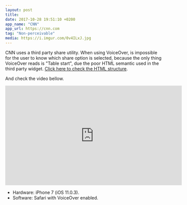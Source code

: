 ```yaml
---
layout: post
title:
date: 2017-10-28 19:51:10 +0200
app_name: "CNN"
app_url: https://cnn.com
tag: "Non-perceivable"
media: https://i.imgur.com/0v4ILxJ.jpg
---
```


CNN uses a third party share utility. When using VoiceOver, is impossible for the user to know which share option is selected, because the only thing VoiceOver reads is "Table start", due the poor HTML semantic used in the third party widget. [Click here to check the HTML structure](https://gist.github.com/AgtLucas/a3295896ea6604886ab7e4807f3c95e3).

And check the video bellow.

<div class="post-video">
  <iframe width="560" height="315" src="https://www.youtube.com/embed/4L_quDQ_C04" frameborder="0" gesture="media" allowfullscreen></iframe>
</div>

* Hardware: iPhone 7 (iOS 11.0.3).
* Software: Safari with VoiceOver enabled.

